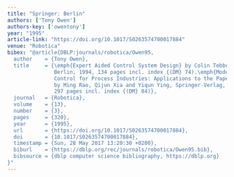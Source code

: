 ```yaml
---
title: "Springer: Berlin"
authors: ['Tony Owen']
authors-key: ['owentony']
year: "1995"
article-link: "https://doi.org/10.1017/S0263574700017884"
venue: "Robotica"
bibex: "@article{DBLP:journals/robotica/Owen95,
  author    = {Tony Owen},
  title     = {\emph{Expert Aided Control System Design} by Colin Tebbutt, Springer-Verlag,
               Berlin, 1994, 134 pages incl. index {(DM} 74).\emph{Modeling and Advanced
               Control for Process Industries: Applications to the Paper Making Process}
               by Ming Rao, Qijun Xia and Yiqun Ying, Springer-Verlag, Berlin, 1994,
               297 pages incl. index {(DM} 84)},
  journal   = {Robotica},
  volume    = {13},
  number    = {3},
  pages     = {320},
  year      = {1995},
  url       = {https://doi.org/10.1017/S0263574700017884},
  doi       = {10.1017/S0263574700017884},
  timestamp = {Sun, 28 May 2017 13:20:30 +0200},
  biburl    = {https://dblp.org/rec/journals/robotica/Owen95.bib},
  bibsource = {dblp computer science bibliography, https://dblp.org}
}"
---
```

